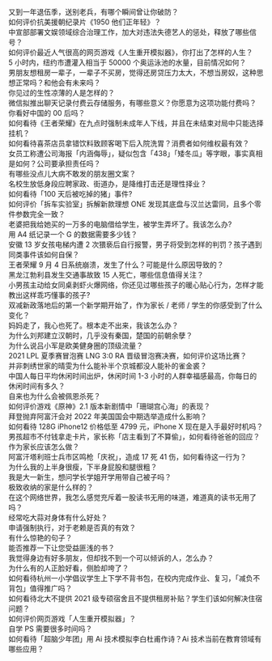 又到一年退伍季，送别老兵，有哪个瞬间曾让你破防？  
如何评价抗美援朝纪录片《1950 他们正年轻》？  
中宣部部署文娱领域综合治理工作，加大对违法失德艺人的惩处，释放了哪些信号？  
如何评价最近人气很高的网页游戏《人生重开模拟器》，你打出了怎样的人生？  
5 小时内，纽约市遭灌入相当于 50000 个奥运泳池的水量，目前情况如何？  
男朋友想租房一辈子，一辈子不买房，觉得还房贷压力太大，不想当房奴，这种思想正常吗？和他会有未来吗？  
你见过的生性凉薄的人是怎样的？  
微信拟推出聊天记录付费云存储服务，有哪些意义？你愿意为这项功能付费吗？  
你看好中国的 00 后吗？  
如何看待《王者荣耀》在九点时强制未成年人下线，并且在未结束对局中只能选择挂机？  
如何看待喜茶店员拿错饮料致顾客喝下后入院洗胃？消费者如何维权最有效？  
女员工称遭公司海报「内涵侮辱」，疑似包含「438」「矮冬瓜」等字眼，事实真相是如何？公司要承担责任吗？  
有哪些没点儿大病不敢发的朋友圈文案？  
名校生放低身段应聘家政、街道办，是降维打击还是理性择业？  
如何看待「100 天后被吃掉的猪」事件?  
如何评价「拆车实验室」拆解新款理想 ONE 发现其底盘与汉兰达雷同，且多个零件参数完全一致？  
老婆把我给她买的一万多的电脑借给学生，被学生弄坏了。我该怎么办?  
用 A4 纸记录一个 G 的数据需要多少钱？  
安徽 13 岁女孩电梯内遭 2 次猥亵后自行报警，男子将受到怎样的判罚？孩子遇到同类事件该如何自保？  
王者荣耀 9 月 4 日系统崩溃，发生了什么？可能是什么原因导致的？  
黑龙江勃利县发生交通事故致 15 人死亡，哪些信息值得关注？  
小男孩主动给女同桌剥虾火爆网络，你还见过哪些孩子的暖心贴心行为，怎样才能教出这样乖巧懂事的孩子?  
双减新政落地后的第一个新学期开始了，作为家长 / 老师 / 学生的你感受到了什么变化？  
妈妈走了，我心也死了。根本走不出来，我该怎么办？  
为什么刘邦建立汉朝时，几乎没有秦国，楚国的前朝余孽？  
为什么说吕小军是欧美健身圈的顶级流量？  
2021 LPL 夏季赛冒泡赛 LNG 3:0 RA 晋级冒泡赛决赛，如何评价这场比赛？  
并非刺绣世家的晴雯为什么能补半个京城都没人能补的雀金裘？  
中国人每日平均休闲时间出炉，休闲时间 1-3 小时的人群幸福感最高，你每日的休闲时间有多久？  
自来也为什么会被佩恩杀死？  
如何评价游戏《原神》2.1 版本新剧情中「珊瑚宫心海」的表现？  
拜登抛弃阿富汗会对 2022 年美国国会中期选举造成什么影响？  
如何看待 128G iPhone12 价格低至 4799 元，iPhone X 现在是入手最好时机吗？  
男孩超市不付钱拿走卡片，家长称「店主看到了不算偷」，如何看待爸爸的回应？作为家长应该怎么做？  
阿富汗塔利班士兵市区鸣枪「庆祝」，造成 17 死 41 伤，如何看待这一行为？  
为什么我的上半身很瘦，下半身屁股和腿很粗？  
我是大一新生，想问学长学姐开学用带自己被子吗？  
极致收纳的家是什么样的？  
在这个网络世界，我怎么感觉充斥着一股读书无用的味道，难道真的读书无用了吗？  
经常吃大蒜对身体有什么好处？  
申请强制执行，对于老赖是否真的有效？  
有什么惊艳的句子？  
能否推荐一下让您受益匪浅的书？  
我觉得身边有好多朋友，但却找不到一个可以倾诉的人，怎么办？  
为什么有的人正脸好看，侧脸却垮了？  
如何看待杭州一小学倡议学生上下学不背书包，在校内完成作业、复习，「减负不背包」值得推广吗？  
如何看待北大不提供 2021 级专硕宿舍且不提供租房补贴？学生们该如何解决住宿问题？  
如何评价网页游戏「人生重开模拟器」？  
自学 PS 需要很多时间吗？  
如何看待「超脑少年团」用 Ai 技术模拟李白杜甫作诗？Ai 技术当前在教育领域有哪些应用？  
